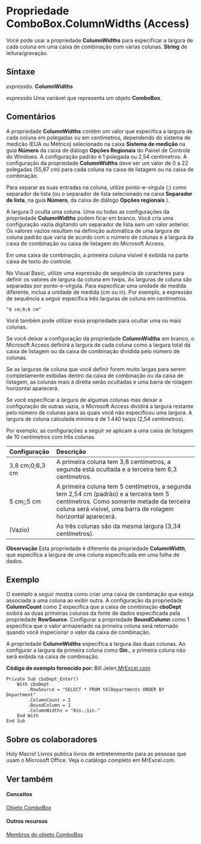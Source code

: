 
# Propriedade ComboBox.ColumnWidths (Access)

Você pode usar a propriedade  **ColumnWidths** para especificar a largura de cada coluna em uma caixa de combinação com várias colunas. **String** de leitura/gravação.


## Sintaxe

 _expressão_. **ColumnWidths**

 _expressão_ Uma variável que representa um objeto **ComboBox**.


## Comentários

A propriedade  **ColumnWidths** contém um valor que especifica a largura de cada coluna em polegadas ou em centímetros, dependendo do sistema de medição (EUA ou Métrico) selecionado na caixa **Sistema de medição** na guia **Número** da caixa de diálogo **Opções Regionais** do Painel de Controle do Windows. A configuração padrão é 1 polegada ou 2,54 centímetros. A configuração da propriedade **ColumnWidths** deve ser um valor de 0 a 22 polegadas (55,87 cm) para cada coluna na caixa de listagem ou na caixa de combinação.

Para separar as suas entradas na coluna, utilize ponto-e-vírgula (;) como separador de lista (ou o separador de lista selecionado na caixa  **Separador de lista**, na guia **Número**, da caixa de diálogo **Opções regionais** ).

A largura 0 oculta uma coluna. Uma ou todas as configurações da propriedade  **ColumnWidths** podem ficar em branco. Você cria uma configuração vazia digitando um separador de lista sem um valor anterior. Os valores vazios resultam na definição automática de uma largura de coluna padrão que varia de acordo com o número de colunas e a largura da caixa de combinação ou caixa de listagem do Microsoft Access.

Em uma caixa de combinação, a primeira coluna visível é exibida na parte caixa de texto do controle.

No Visual Basic, utilize uma expressão de sequência de caracteres para definir os valores de largura da coluna em twips. As larguras de coluna são separadas por ponto-e-vírgula. Para especificar uma unidade de medida diferente, inclua a unidade de medida (cm ou in). Por exemplo, a expressão de sequência a seguir especifica três larguras de coluna em centímetros.




```
"6 cm;0;6 cm"
```

Você também pode utilizar essa propriedade para ocultar uma ou mais colunas.

Se você deixar a configuração da propriedade  **ColumnWidths** em branco, o Microsoft Access definirá a largura de cada coluna como a largura total da caixa de listagem ou da caixa de combinação dividida pelo número de colunas.

Se as larguras de coluna que você definir forem muito largas para serem completamente exibidas dentro da caixa de combinação ou da caixa de listagem, as colunas mais à direita serão ocultadas e uma barra de rolagem horizontal aparecerá.

Se você especificar a largura de algumas colunas mas deixar a configuração de outras vazia, o Microsoft Access dividirá a largura restante pelo número de colunas para as quais você não especificou uma largura. A largura de coluna calculada mínima é de 1.440 twips (2,54 centímetros).

Por exemplo, as configurações a seguir se aplicam a uma caixa de listagem de 10 centímetros com três colunas.



|**Configuração**|**Descrição**|
|:-----|:-----|
|3,8 cm;0;6,3 cm|A primeira coluna tem 3,8 centímetros, a segunda está ocultada e a terceira tem 6,3 centímetros.|
|5 cm;;5 cm|A primeira coluna tem 5 centímetros, a segunda tem 2,54 cm (padrão) e a terceira tem 5 centímetros. Como somente metade da terceira coluna será visível, uma barra de rolagem horizontal aparecerá.|
|(Vazio)|As três colunas são da mesma largura (3,34 centímetros).|

 **Observação**  Esta propriedade é diferente da propriedade  **ColumnWidth**, que especifica a largura de uma coluna especificada em uma folha de dados.


## Exemplo

O exemplo a seguir mostra como criar uma caixa de combinação que esteja associada a uma coluna ao exibir outra. A configuração da propriedade  **ColumnCount** como 2 especifica que a caixa de combinação **cboDept** exibirá as duas primeiras colunas da fonte de dados especificada pela propriedade **RowSource**. Configurar a propriedade **BoundColumn** como 1 especifica que o valor armazenado na primeira coluna será retornado quando você inspecionar o valor da caixa de combinação.

A propriedade  **ColumnWidths** especifica a largura das duas colunas. Ao configurar a largura da primeira coluna como **0in.**, a primeira coluna não será exibida na caixa de combinação.

 **Código de exemplo fornecido por:** Bill Jelen,[MrExcel.com](http://www.mrexcel.com/)




```
Private Sub cboDept_Enter()
    With cboDept
        .RowSource = "SELECT * FROM tblDepartments ORDER BY Department"
        .ColumnCount = 2
        .BoundColumn = 1
        .ColumnWidths = "0in.;1in."
    End With
End Sub
```


## Sobre os colaboradores
<a name="AboutContributors"> </a>

Holy Macro! Livros publica livros de entretenimento para as pessoas que usam o Microsoft Office. Veja o catálogo completo em MrExcel.com.


## Ver também
<a name="AboutContributors"> </a>


#### Conceitos


[Objeto ComboBox](1cf508d5-023e-eb38-3991-71e82b2a4e7e.md)
#### Outros recursos


[Membros do objeto ComboBox](d0d83ca3-3698-295e-5335-7d0816557d6b.md)